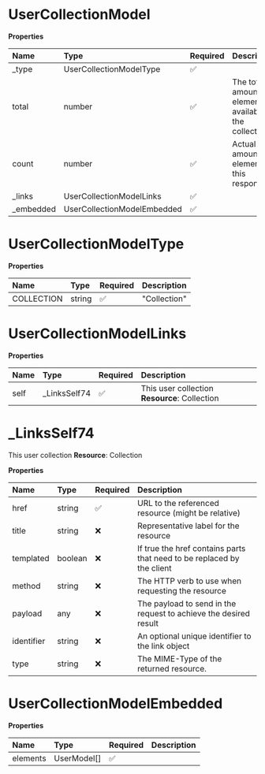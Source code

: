 # UserCollectionModel

**Properties**

| Name       | Type                        | Required | Description                                               |
| :--------- | :-------------------------- | :------- | :-------------------------------------------------------- |
| \_type     | UserCollectionModelType     | ✅       |                                                           |
| total      | number                      | ✅       | The total amount of elements available in the collection. |
| count      | number                      | ✅       | Actual amount of elements in this response.               |
| \_links    | UserCollectionModelLinks    | ✅       |                                                           |
| \_embedded | UserCollectionModelEmbedded | ✅       |                                                           |

# UserCollectionModelType

**Properties**

| Name       | Type   | Required | Description  |
| :--------- | :----- | :------- | :----------- |
| COLLECTION | string | ✅       | "Collection" |

# UserCollectionModelLinks

**Properties**

| Name | Type          | Required | Description                                   |
| :--- | :------------ | :------- | :-------------------------------------------- |
| self | \_LinksSelf74 | ✅       | This user collection **Resource**: Collection |

# \_LinksSelf74

This user collection **Resource**: Collection

**Properties**

| Name       | Type    | Required | Description                                                            |
| :--------- | :------ | :------- | :--------------------------------------------------------------------- |
| href       | string  | ✅       | URL to the referenced resource (might be relative)                     |
| title      | string  | ❌       | Representative label for the resource                                  |
| templated  | boolean | ❌       | If true the href contains parts that need to be replaced by the client |
| method     | string  | ❌       | The HTTP verb to use when requesting the resource                      |
| payload    | any     | ❌       | The payload to send in the request to achieve the desired result       |
| identifier | string  | ❌       | An optional unique identifier to the link object                       |
| type       | string  | ❌       | The MIME-Type of the returned resource.                                |

# UserCollectionModelEmbedded

**Properties**

| Name     | Type        | Required | Description |
| :------- | :---------- | :------- | :---------- |
| elements | UserModel[] | ✅       |             |

<!-- This file was generated by liblab | https://liblab.com/ -->
